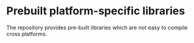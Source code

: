 Prebuilt platform-specific libraries
================================================
The repository provides pre-built libraries which are not easy to compile 
cross platforms.